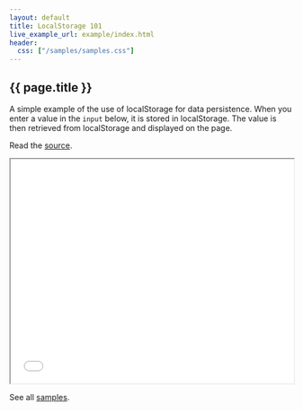 ```yaml
---
layout: default
title: LocalStorage 101
live_example_url: example/index.html
header:
  css: ["/samples/samples.css"]
---
```


## {{ page.title }}

A simple example of the use of localStorage for data
persistence. When you enter a value in the `input` below, it is stored
in localStorage. The value is then retrieved from localStorage and displayed
on the page.

Read the
[source](https://github.com/dart-lang/dart-samples/tree/master/html5/web/localstorage/basics).

<iframe class="running-app-frame"
        style="height:400px;width:100%;"
        src="{{page.live_example_url}}">
</iframe>

See all [samples](/samples/).
